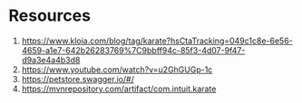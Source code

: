 # Resources
1. https://www.kloia.com/blog/tag/karate?hsCtaTracking=049c1c8e-6e56-4659-a1e7-642b26283769%7C9bbff94c-85f3-4d07-9f47-d9a3e4a4b3d8
2. https://www.youtube.com/watch?v=u2GhGUGp-1c
3. https://petstore.swagger.io/#/
4. https://mvnrepository.com/artifact/com.intuit.karate
